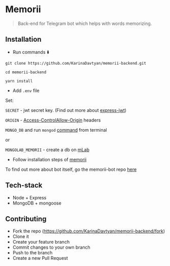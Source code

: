 # Memorii

> Back-end for Telegram bot which helps with words memorizing.

Installation
----

+ Run commands :arrow_down:

`git clone https://github.com/KarinaDavtyan/memorii-backend.git`

`cd memorii-backend`

`yarn install`

+ Add `.env` file

Set:

`SECRET` - jwt secret key.
(Find out more about [express-jwt](https://github.com/auth0/express-jwt))

`ORIGIN` - [Access-ControlAllow-Origin](https://developer.mozilla.org/en-US/docs/Web/HTTP/Headers/Access-Control-Allow-Origin) headers

`MONGO_DB` and run `mongod` [command](https://docs.mongodb.com/manual/reference/program/mongod/#bin.mongod) from terminal

or

`MONGOLAB_MEMORII` - create a db on [mLab](https://mlab.com/)


+ Follow installation steps of [memorii](https://github.com/KarinaDavtyan/memorii)

To find out more about bot itself, go the memorii-bot repo [here](https://github.com/KarinaDavtyan/memorii-bot)

Tech-stack
----

+ Node + Express
+ MongoDB + mongoose

Contributing
----

+ Fork the repo (https://github.com/KarinaDavtyan/memorii-backend/fork)
+ Clone it
+ Create your feature branch
+ Commit changes to your own branch
+ Push to the branch
+ Create a new Pull Request
